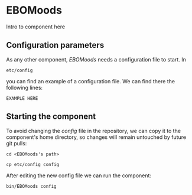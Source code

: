 # EBOMoods
Intro to component here


## Configuration parameters
As any other component, *EBOMoods* needs a configuration file to start. In
```
etc/config
```
you can find an example of a configuration file. We can find there the following lines:
```
EXAMPLE HERE
```

## Starting the component
To avoid changing the *config* file in the repository, we can copy it to the component's home directory, so changes will remain untouched by future git pulls:

```
cd <EBOMoods's path> 
```
```
cp etc/config config
```

After editing the new config file we can run the component:

```
bin/EBOMoods config
```
